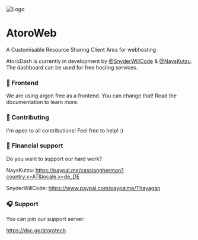 ![Logo](https://camo.githubusercontent.com/4d631beccb2b40766a266f9f60686ee1f329b876d72f3480a9ec46c15dec94cc/68747470733a2f2f63646e2e646973636f72646170702e636f6d2f6174746163686d656e74732f313033373832343533343838303939333331302f313038343232363636363939313230363533302f4e65775f50726f6a6563745f332e706e67)


# AtoroWeb

A Customisable Resource Sharing Client Area for webhosting

AtoroDash is currently in development by [@SnyderWillCode](https://github.com/SnyderWillCode) & [@NaysKutzu](https://github.com/nayskutzu).
The dashboard can be used for free hosting services.


### 🎨 Frontend
We are using argon free as a frontend. You can change that! Read the documentation to learn more.

### 👔 Contributing
I'm open to all contributions! Feel free to help! :)

### 💸 Financial support
Do you want to support our hard work?

NaysKutzu: 
https://paypal.me/cassiangherman?country.x=AT&locale.x=de_DE

SnyderWillCode: 
https://www.paypal.com/paypalme/Thayagan


### 🎧 Support

You can join our support server:

https://dsc.gg/atorotech

